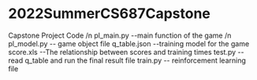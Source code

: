 # 2022SummerCS687Capstone
Capstone Project Code /n
pl_main.py --main function of the game /n
pl_model.py -- game object file
q_table.json --training model for the game
score.xls --The relationship between scores and training times
test.py --read q_table and run the final result file
train.py -- reinforcement learning file
